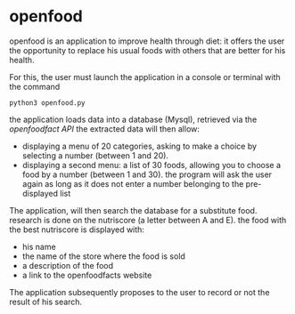 # openfood

openfood is an application to improve health through diet:
it offers the user the opportunity to replace his usual foods with others that are better for his health.

For this, the user must launch the application in a console or terminal with the command 

`python3 openfood.py`

the application loads data into a database (Mysql), retrieved via the *openfoodfact API*
the extracted data will then allow:

- displaying a menu of 20 categories, asking to make a choice by selecting a number (between 1 and 20).
- displaying a second menu: a list of 30 foods, allowing you to choose a food by a number (between 1 and 30).
the program will ask the user again as long as it does not enter a number belonging to the pre-displayed list


The application, will then search the database for a substitute food. research is done on the nutriscore (a letter between A and E).
the food with the best nutriscore is displayed with:
- his name
- the name of the store where the food is sold
- a description of the food
- a link to the openfoodfacts website

The application subsequently proposes to the user to record or not the result of his search.
